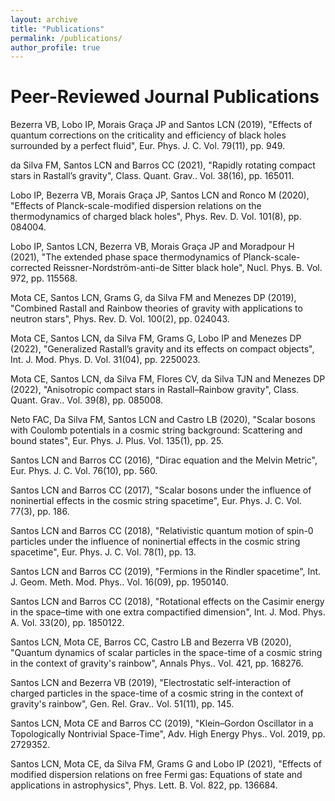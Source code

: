 ```yaml
---
layout: archive
title: "Publications"
permalink: /publications/
author_profile: true
---
```

<h1>Peer-Reviewed Journal Publications </h1>

Bezerra VB, Lobo IP, Morais Graça JP and Santos LCN (2019), "Effects of quantum corrections on the criticality and efficiency of black holes surrounded by a perfect fluid", Eur. Phys. J. C. Vol. 79(11), pp. 949.

da Silva FM, Santos LCN and Barros CC (2021), "Rapidly rotating compact stars in Rastall’s gravity", Class. Quant. Grav.. Vol. 38(16), pp. 165011.

Lobo IP, Bezerra VB, Morais Graça JP, Santos LCN and Ronco M (2020), "Effects of Planck-scale-modified dispersion relations on the thermodynamics of charged black holes", Phys. Rev. D. Vol. 101(8), pp. 084004.

Lobo IP, Santos LCN, Bezerra VB, Morais Graça JP and Moradpour H (2021), "The extended phase space thermodynamics of Planck-scale-corrected Reissner-Nordström-anti-de Sitter black hole", Nucl. Phys. B. Vol. 972, pp. 115568.

Mota CE, Santos LCN, Grams G, da Silva FM and Menezes DP (2019), "Combined Rastall and Rainbow theories of gravity with applications to neutron stars", Phys. Rev. D. Vol. 100(2), pp. 024043.

Mota CE, Santos LCN, da Silva FM, Grams G, Lobo IP and Menezes DP (2022), "Generalized Rastall’s gravity and its effects on compact objects", Int. J. Mod. Phys. D. Vol. 31(04), pp. 2250023.

Mota CE, Santos LCN, da Silva FM, Flores CV, da Silva TJN and Menezes DP (2022), "Anisotropic compact stars in Rastall–Rainbow gravity", Class. Quant. Grav.. Vol. 39(8), pp. 085008.

Neto FAC, Da Silva FM, Santos LCN and Castro LB (2020), "Scalar bosons with Coulomb potentials in a cosmic string background: Scattering and bound states", Eur. Phys. J. Plus. Vol. 135(1), pp. 25.

Santos LCN and Barros CC (2016), "Dirac equation and the Melvin Metric", Eur. Phys. J. C. Vol. 76(10), pp. 560.

Santos LCN and Barros CC (2017), "Scalar bosons under the influence of noninertial effects in the cosmic string spacetime", Eur. Phys. J. C. Vol. 77(3), pp. 186.

Santos LCN and Barros CC (2018), "Relativistic quantum motion of spin-0 particles under the influence of noninertial effects in the cosmic string spacetime", Eur. Phys. J. C. Vol. 78(1), pp. 13.

Santos LCN and Barros CC (2019), "Fermions in the Rindler spacetime", Int. J. Geom. Meth. Mod. Phys.. Vol. 16(09), pp. 1950140.

Santos LCN and Barros CC (2018), "Rotational effects on the Casimir energy in the space–time with one extra compactified dimension", Int. J. Mod. Phys. A. Vol. 33(20), pp. 1850122.

Santos LCN, Mota CE, Barros CC, Castro LB and Bezerra VB (2020), "Quantum dynamics of scalar particles in the space-time of a cosmic string in the context of gravity's rainbow", Annals Phys.. Vol. 421, pp. 168276.

Santos LCN and Bezerra VB (2019), "Electrostatic self-interaction of charged particles in the space-time of a cosmic string in the context of gravity's rainbow", Gen. Rel. Grav.. Vol. 51(11), pp. 145.

Santos LCN, Mota CE and Barros CC (2019), "Klein–Gordon Oscillator in a Topologically Nontrivial Space-Time", Adv. High Energy Phys.. Vol. 2019, pp. 2729352.

Santos LCN, Mota CE, da Silva FM, Grams G and Lobo IP (2021), "Effects of modified dispersion relations on free Fermi gas: Equations of state and applications in astrophysics", Phys. Lett. B. Vol. 822, pp. 136684.


